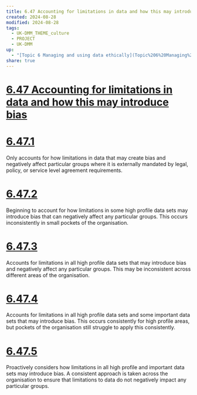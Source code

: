 ```yaml
---
title: 6.47 Accounting for limitations in data and how this may introduce bias
created: 2024-08-28
modified: 2024-08-28
tags:
  - UK-DMM_THEME_culture
  - PROJECT
  - UK-DMM
up:
  - "[Topic 6 Managing and using data ethically](Topic%206%20Managing%20and%20using%20data%20ethically.md)"
share: true
---
```

# [6.47 Accounting for limitations in data and how this may introduce bias](6.47%20Accounting%20for%20limitations%20in%20data%20and%20how%20this%20may%20introduce%20bias.md)
# [6.47.1](6.47.1.md)

Only accounts for how limitations in data that may create bias and negatively affect particular groups where it is externally mandated by legal, policy, or service level agreement requirements.

# [6.47.2](6.47.2.md)

Beginning to account for how limitations in some high profile data sets may introduce bias that can negatively affect any particular groups. This occurs inconsistently in small pockets of the organisation.

# [6.47.3](6.47.3.md)

Accounts for limitations in all high profile data sets that may introduce bias and negatively affect any particular groups. This may be inconsistent across different areas of the organisation.

# [6.47.4](6.47.4.md)

Accounts for limitations in all high profile data sets and some important data sets that may introduce bias. This occurs consistently for high profile areas, but pockets of the organisation still struggle to apply this consistently.

# [6.47.5](6.47.5.md)

Proactively considers how limitations in all high profile and important data sets may introduce bias. A consistent approach is taken across the organisation to ensure that limitations to data do not negatively impact any particular groups.
